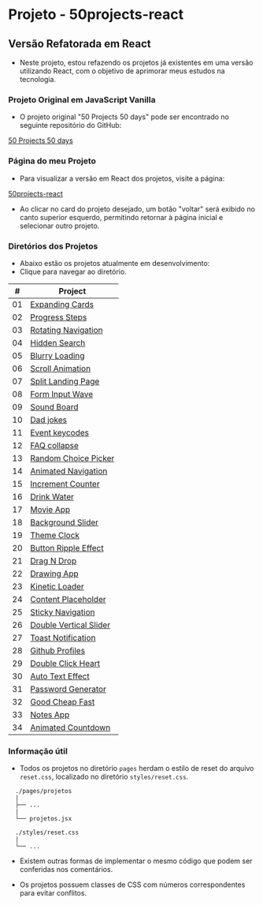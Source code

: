 # Projeto - 50projects-react

## Versão Refatorada em React

- Neste projeto, estou refazendo os projetos já existentes em uma versão utilizando React, com o objetivo de aprimorar meus estudos na tecnologia.

### Projeto Original em JavaScript Vanilla

- O projeto original "50 Projects 50 days" pode ser encontrado no seguinte repositório do GitHub:

[50 Projects 50 days](https://github.com/bradtraversy/50projects50days)

### Página do meu Projeto

- Para visualizar a versão em React dos projetos, visite a página:

[50projects-react](https://jorgehenrrique.github.io/50projects-react/)

- Ao clicar no card do projeto desejado, um botão "voltar" será exibido no canto superior esquerdo, permitindo retornar à página inicial e selecionar outro projeto.

### Diretórios dos Projetos

- Abaixo estão os projetos atualmente em desenvolvimento:
- Clique para navegar ao diretório.

<table>
  <thead>
    <tr>
      <th align="center">#</th>
      <th>Project</th>
    </tr>
  </thead>
  <tbody>
    <tr>
      <td align="center">01</td>
      <td><a href="https://github.com/jorgehenrrique/50projects-react/tree/main/src/pages/01expanding-cards">Expanding Cards</a></td>
    </tr>
    <tr>
      <td align="center">02</td>
      <td><a href="https://github.com/jorgehenrrique/50projects-react/tree/main/src/pages/02progress-steps">Progress Steps</a></td>
    </tr>
    <tr>
      <td align="center">03</td>
      <td><a href="https://github.com/jorgehenrrique/50projects-react/tree/main/src/pages/03rotating-nav-animation">Rotating Navigation</a></td>
    </tr>
    <tr>
      <td align="center">04</td>
      <td><a href="https://github.com/jorgehenrrique/50projects-react/tree/main/src/pages/04hidden-search">Hidden Search</a></td>
    </tr>
    <tr>
      <td align="center">05</td>
      <td><a href="https://github.com/jorgehenrrique/50projects-react/tree/main/src/pages/05blurry-loading">Blurry Loading</a></td>
    </tr>
    <tr>
      <td align="center">06</td>
      <td><a href="https://github.com/jorgehenrrique/50projects-react/tree/main/src/pages/06scroll-animation">Scroll Animation</a></td>
    </tr>
    <tr>
      <td align="center">07</td>
      <td><a href="https://github.com/jorgehenrrique/50projects-react/tree/main/src/pages/07split-landing-page">Split Landing Page</a></td>
    </tr>
    <tr>
      <td align="center">08</td>
      <td><a href="https://github.com/jorgehenrrique/50projects-react/tree/main/src/pages/08form-input-wave">Form Input Wave</a></td>
    </tr>
    <tr>
      <td align="center">09</td>
      <td><a href="https://github.com/jorgehenrrique/50projects-react/tree/main/src/pages/09sound-board">Sound Board</a></td>
    </tr>
    <tr>
      <td align="center">10</td>
      <td><a href="https://github.com/jorgehenrrique/50projects-react/tree/main/src/pages/10-dad-jokes">Dad jokes</a></td>
    </tr>
    <tr>
      <td align="center">11</td>
      <td><a href="https://github.com/jorgehenrrique/50projects-react/tree/main/src/pages/11-event-keycodes">Event keycodes</a></td>
    </tr>
    <tr>
      <td align="center">12</td>
      <td><a href="https://github.com/jorgehenrrique/50projects-react/tree/main/src/pages/12-faq-collapse">FAQ collapse</a></td>
    </tr>
    <tr>
      <td align="center">13</td>
      <td><a href="https://github.com/jorgehenrrique/50projects-react/tree/main/src/pages/13-random-choice-picker">Random Choice Picker</a></td>
    </tr>
    <tr>
      <td align="center">14</td>
      <td><a href="https://github.com/jorgehenrrique/50projects-react/tree/main/src/pages/14-animated-navigation">Animated Navigation</a></td>
    </tr>
    <tr>
      <td align="center">15</td>
      <td><a href="https://github.com/jorgehenrrique/50projects-react/tree/main/src/pages/15-incrementing-counter">Increment Counter</a></td>
    </tr>
    <tr>
      <td align="center">16</td>
      <td><a href="https://github.com/jorgehenrrique/50projects-react/tree/main/src/pages/16-drink-water">Drink Water</a></td>
    </tr>
    <tr>
      <td align="center">17</td>
      <td><a href="https://github.com/jorgehenrrique/50projects-react/tree/main/src/pages/17-movie-app">Movie App</a></td>
    </tr>
    <tr>
      <td align="center">18</td>
      <td><a href="https://github.com/jorgehenrrique/50projects-react/tree/main/src/pages/18-background-slider">Background Slider</a></td>
    </tr>
    <tr>
      <td align="center">19</td>
      <td><a href="https://github.com/jorgehenrrique/50projects-react/tree/main/src/pages/19-theme-clock">Theme Clock</a></td>
    </tr>
    <tr>
      <td align="center">20</td>
      <td><a href="https://github.com/jorgehenrrique/50projects-react/tree/main/src/pages/20-button-ripple-effect">Button Ripple Effect</a></td>
    </tr>
    <tr>
      <td align="center">21</td>
      <td><a href="https://github.com/jorgehenrrique/50projects-react/tree/main/src/pages/21-drag-n-drop">Drag N Drop</a></td>
    </tr>
    <tr>
      <td align="center">22</td>
      <td><a href="https://github.com/jorgehenrrique/50projects-react/tree/main/src/pages/22-drawing-app">Drawing App</a></td>
    </tr>
    <tr>
      <td align="center">23</td>
      <td><a href="https://github.com/jorgehenrrique/50projects-react/tree/main/src/pages/23-kinetic-loader">Kinetic Loader</a></td>
    </tr>
    <tr>
      <td align="center">24</td>
      <td><a href="https://github.com/jorgehenrrique/50projects-react/tree/main/src/pages/24-content-placeholder">Content Placeholder</a></td>
    </tr>
    <tr>
      <td align="center">25</td>
      <td><a href="https://github.com/jorgehenrrique/50projects-react/tree/main/src/pages/25-sticky-navigation">Sticky Navigation</a></td>
    </tr>
    <tr>
      <td align="center">26</td>
      <td><a href="https://github.com/jorgehenrrique/50projects-react/tree/main/src/pages/26-double-vertical-slider">Double Vertical Slider</a></td>
    </tr>
    <tr>
      <td align="center">27</td>
      <td><a href="https://github.com/jorgehenrrique/50projects-react/tree/main/src/pages/27-toast-notification">Toast Notification</a></td>
    </tr>
    <tr>
      <td align="center">28</td>
      <td><a href="https://github.com/jorgehenrrique/50projects-react/tree/main/src/pages/28-github-profiles">Github Profiles</a></td>
    </tr>
    <tr>
      <td align="center">29</td>
      <td><a href="https://github.com/jorgehenrrique/50projects-react/tree/main/src/pages/29-double-click-heart">Double Click Heart</a></td>
    </tr>
    <tr>
      <td align="center">30</td>
      <td><a href="https://github.com/jorgehenrrique/50projects-react/tree/main/src/pages/30-auto-text-effect">Auto Text Effect</a></td>
    </tr>
    <tr>
      <td align="center">31</td>
      <td><a href="https://github.com/jorgehenrrique/50projects-react/tree/main/src/pages/31-password-generator">Password Generator</a></td>
    </tr>
    <tr>
      <td align="center">32</td>
      <td><a href="https://github.com/jorgehenrrique/50projects-react/tree/main/src/pages/32-good-cheap-fast">Good Cheap Fast</a></td>
    </tr>
    <tr>
      <td align="center">33</td>
      <td><a href="https://github.com/jorgehenrrique/50projects-react/tree/main/src/pages/33-notes-app">Notes App</a></td>
    </tr>
    <tr>
      <td align="center">34</td>
      <td><a href="https://github.com/jorgehenrrique/50projects-react/tree/main/src/pages/34-animated-countdown">Animated Countdown</a></td>
    </tr>
  </tbody>
</table>

### Informação útil

- Todos os projetos no diretório `pages` herdam o estilo de reset do arquivo `reset.css`, localizado no diretório `styles/reset.css`.

```
  ./pages/projetos
  |
  ├── ...
  |
  └── projetos.jsx

  ./styles/reset.css
  |
  └── ...
```

- Existem outras formas de implementar o mesmo código que podem ser conferidas nos comentários.

* Os projetos possuem classes de CSS com números correspondentes para evitar conflitos.
